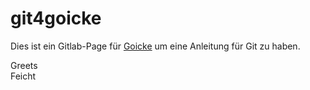 # git4goicke

Dies ist ein Gitlab-Page für [Goicke](https://www.twitch.tv/goicke) um eine Anleitung für Git zu haben.

Greets<br>
Feicht